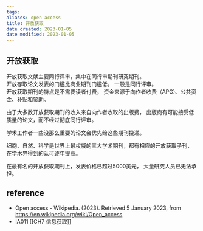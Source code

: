 ```yaml
---
tags: 
aliases: open access
title: 开放获取
date created: 2023-01-05
date modified: 2023-01-05
---
```


## 开放获取

开放获取文献主要同行评审，集中在同行审期刊研究期刊。   
开放存取论文发表的门槛比商业期刊门槛低。 一般是同行评审。  
开放获取期刊的特点是不需要读者付费， 资金来源于向作者收费（APG)、公共资金、补贴和赞助。   

由于大多数开放获取期刊的收入来自向作者收取的出版费， 出版商有可能接受低质量的论文，而不经过彻底同行评审。

学术工作者一些没那么重要的论文会优先给这些期刊投递。

细胞、自然、科学是世界上最权威的三大学术期刊，都有相应的开放获取子刊， 在学术界得到的认可逐年提高。

在最有名的开放获取期刊上，发表价格已超过5000美元， 大量研究人员已无法承担。 


## reference
- Open access - Wikipedia. (2023). Retrieved 5 January 2023, from https://en.wikipedia.org/wiki/Open_access
- IA011 [[CH7 信息获取]]
